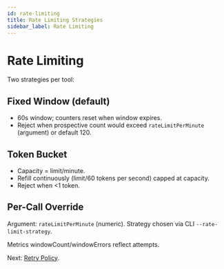 ```yaml
---
id: rate-limiting
title: Rate Limiting Strategies
sidebar_label: Rate Limiting
---
```


# Rate Limiting

Two strategies per tool:

## Fixed Window (default)
- 60s window; counters reset when window expires.
- Reject when prospective count would exceed `rateLimitPerMinute` (argument) or default 120.

## Token Bucket
- Capacity = limit/minute.
- Refill continuously (limit/60 tokens per second) capped at capacity.
- Reject when &lt;1 token.

## Per-Call Override
Argument: `rateLimitPerMinute` (numeric). Strategy chosen via CLI `--rate-limit-strategy`.

Metrics windowCount/windowErrors reflect attempts.

Next: [Retry Policy](retry-policy.md).
